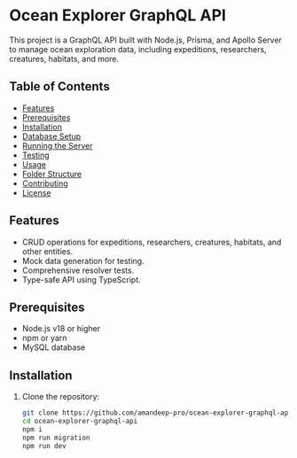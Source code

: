 # Ocean Explorer GraphQL API

This project is a GraphQL API built with Node.js, Prisma, and Apollo Server to manage ocean exploration data, including expeditions, researchers, creatures, habitats, and more.

## Table of Contents

- [Features](#features)
- [Prerequisites](#prerequisites)
- [Installation](#installation)
- [Database Setup](#database-setup)
- [Running the Server](#running-the-server)
- [Testing](#testing)
- [Usage](#usage)
- [Folder Structure](#folder-structure)
- [Contributing](#contributing)
- [License](#license)

## Features

- CRUD operations for expeditions, researchers, creatures, habitats, and other entities.
- Mock data generation for testing.
- Comprehensive resolver tests.
- Type-safe API using TypeScript.

## Prerequisites

- Node.js v18 or higher
- npm or yarn
- MySQL database

## Installation

1. Clone the repository:

   ```bash
   git clone https://github.com/amandeep-pro/ocean-explorer-graphql-api.git
   cd ocean-explorer-graphql-api
   npm i
   npm run migration
   npm run dev
